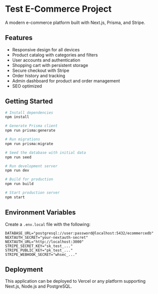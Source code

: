 # Test E-Commerce Project

A modern e-commerce platform built with Next.js, Prisma, and Stripe.

## Features

- Responsive design for all devices
- Product catalog with categories and filters
- User accounts and authentication
- Shopping cart with persistent storage
- Secure checkout with Stripe
- Order history and tracking
- Admin dashboard for product and order management
- SEO optimized

## Getting Started

```bash
# Install dependencies
npm install

# Generate Prisma client
npm run prisma:generate

# Run migrations
npm run prisma:migrate

# Seed the database with initial data
npm run seed

# Run development server
npm run dev

# Build for production
npm run build

# Start production server
npm start
```

## Environment Variables

Create a `.env.local` file with the following:

```
DATABASE_URL="postgresql://user:password@localhost:5432/ecommercedb"
NEXTAUTH_SECRET="your-nextauth-secret"
NEXTAUTH_URL="http://localhost:3000"
STRIPE_SECRET_KEY="sk_test_..."
STRIPE_PUBLIC_KEY="pk_test_..."
STRIPE_WEBHOOK_SECRET="whsec_..."
```

## Deployment

This application can be deployed to Vercel or any platform supporting Next.js, Node.js and PostgreSQL.
